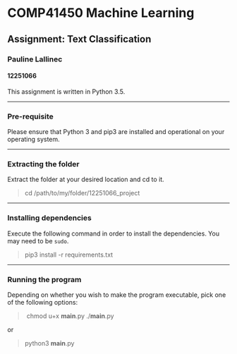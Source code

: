 # COMP41450 Machine Learning
## Assignment: Text Classification
### Pauline Lallinec
#### 12251066

This assignment is written in Python 3.5.

___
### Pre-requisite

Please ensure that Python 3 and pip3 are installed and operational on your operating system. 
___
### Extracting the folder

Extract the folder at your desired location and cd to it.

> cd /path/to/my/folder/12251066_project

______
### Installing dependencies

Execute the following command in order to install the dependencies. You may need to be `sudo`.

> pip3 install -r requirements.txt

___
### Running the program

Depending on whether you wish to make the program executable, pick one of the following options:

> chmod u+x __main__.py
> ./__main__.py

or

> python3 __main__.py
